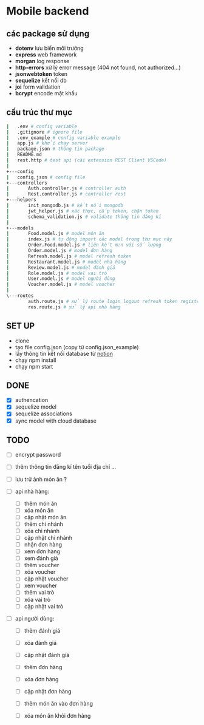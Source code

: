 # Mobile backend

## các package sử dụng

-   **dotenv** lưu biến môi trường
-   **express** web framework
-   **morgan** log response
-   **http-errors** xử lý error message (404 not found, not authorized...)
-   **jsonwebtoken** token
-   **sequelize** kết nối db
-   **joi** form validation
-   **bcrypt** encode mật khẩu

## cấu trúc thư mục

```bash
|   .env # config variable
|   .gitignore # ignore file
|   .env_example # config variable example
|   app.js # khởi chạy server
|   package.json # thông tin package
|   README.md
|   rest.http # test api (cài extension REST Client VSCode)
|
+---config
|   config.json # config file
+---controllers
|       Auth.controller.js # controller auth
|       Rest.controller.js # controller rest
+---helpers
|       init_mongodb.js # kết nối mongodb
|       jwt_helper.js # xác thực, cấp token, chặn token
|       schema_validation.js # validate thông tin đăng kí
|
+---models
|       Food.model.js # model món ăn
|       index.js # tự động import các model trong thư mục này
|       Order.Food.model.js # liên kết m:n với số lượng
|       Order.model.js # model đơn hàng
|       Refresh.model.js # model refresh token
|       Restaurant.model.js # model nhà hàng
|       Review.model.js # model đánh giá
|       Role.model.js # model vai trò
|       User.model.js # model người dùng
|       Voucher.model.js # model voucher
|
\---routes
        auth.route.js # xử lý route login logout refresh token register
        res.route.js # xử lý api nhà hàng
```

## SET UP

-   clone
-   tạo file config.json (copy từ config.json_example)
-   lấy thông tin kết nối database từ [notion](https://www.notion.so/42ee4057adca4ed9b6071f9719eb5317?v=7b33a418f4b940d49f764b48e6bcb92f&p=d1f42e3a036e4036b2b69bb8be489b40)
-   chạy npm install
-   chạy npm start

## DONE

-   [x] authencation
-   [x] sequelize model
-   [x] sequelize associations
-   [x] sync model with cloud database

## TODO

-   [ ] encrypt password
-   [ ] thêm thông tin đăng kí
        tên tuổi địa chỉ ...
-   [ ] lưu trữ ảnh món ăn ?
-   [ ] api nhà hàng:

    -   [ ] thêm món ăn
    -   [ ] xóa món ăn
    -   [ ] cập nhật món ăn
    -   [ ] thêm chi nhánh
    -   [ ] xóa chi nhánh
    -   [ ] cập nhật chi nhánh
    -   [ ] nhận đơn hàng
    -   [ ] xem đơn hàng
    -   [ ] xem đánh giá
    -   [ ] thêm voucher
    -   [ ] xóa voucher
    -   [ ] cập nhật voucher
    -   [ ] xem voucher
    -   [ ] thêm vai trò
    -   [ ] xóa vai trò
    -   [ ] cập nhật vai trò

-   [ ] api người dùng:

    -   [ ] thêm đánh giá
    -   [ ] xóa đánh giá
    -   [ ] cập nhật đánh giá

    -   [ ] thêm đơn hàng
    -   [ ] xóa đơn hàng
    -   [ ] cập nhật đơn hàng
    -   [ ] thêm món ăn vào đơn hàng
    -   [ ] xóa món ăn khỏi đơn hàng
